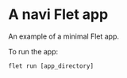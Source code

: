 # A navi Flet app

An example of a minimal Flet app.

To run the app:

```
flet run [app_directory]
```